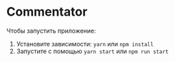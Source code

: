# Commentator

Чтобы запустить приложение:
1. Установите зависимости: `yarn` или `npm install`
2. Запустите с помощью `yarn start` или `npm run start`
